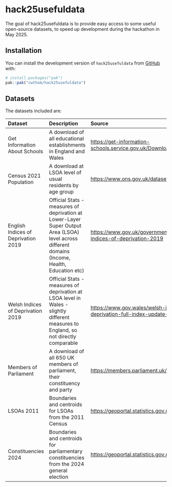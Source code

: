 
# hack25usefuldata

The goal of hack25usefuldata is to provide easy access to some useful open-source datasets, to speed up development during the hackathon in May 2025.

## Installation

You can install the development version of `hack25usefuldata` from [GitHub](https://github.com/) with:

``` r
# install.packages("pak")
pak::pak("cwthom/hack25usefuldata")
```

## Datasets

The datasets included are:

|Dataset|Description|Source|Dataset Name (R)|
|:------|:----------|:-----|:---------------|
|Get Information About Schools|A download of all educational establishments in England and Wales|https://get-information-schools.service.gov.uk/Downloads|`gias`|
|Census 2021 Population|A download at LSOA level of usual residents by age group|https://www.ons.gov.uk/datasets/create|`census21_pop`|
|English Indices of Deprivation 2019|Official Stats - measures of deprivation at Lower-Layer Super Output Area (LSOA) level across different domains (Income, Health, Education etc)|https://www.gov.uk/government/statistics/english-indices-of-deprivation-2019|`iod2019_eng`|
|Welsh Indices of Deprivation 2019|Official Stats - measures of deprivation at LSOA level in Wales - slightly different measures to England, so not directly comparable|https://www.gov.wales/welsh-index-multiple-deprivation-full-index-update-ranks-2019|`iod2019_wal`|
|Members of Parliament|A download of all 650 UK members of parliament, their constituency and party|https://members.parliament.uk/members/commons|`mps`|
|LSOAs 2011|Boundaries and centroids for LSOAs from the 2011 Census|https://geoportal.statistics.gov.uk/|`lsoa2011`, `lsoa2011_centroids`|
|Constituencies 2024|Boundaries and centroids for parliamentary constituencies from the 2024 general election|https://geoportal.statistics.gov.uk/|`pcon2024`, `pcon2024_centroids`|